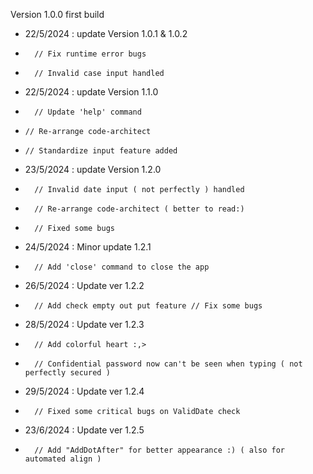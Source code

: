 Version 1.0.0 first build
+ 22/5/2024 : update Version 1.0.1 & 1.0.2
+ 		// Fix runtime error bugs 
+ 		// Invalid case input handled
+ 22/5/2024 : update Version 1.1.0 
+ 		// Update 'help' command
+     // Re-arrange code-architect 
+     // Standardize input feature added
+ 23/5/2024 : update Version 1.2.0
+		// Invalid date input ( not perfectly ) handled
+		// Re-arrange code-architect ( better to read:)
+		// Fixed some bugs
+ 24/5/2024 : Minor update 1.2.1
+		// Add 'close' command to close the app
+ 26/5/2024 : Update ver 1.2.2
+		// Add check empty out put feature // Fix some bugs
+ 28/5/2024 : Update ver 1.2.3
+		// Add colorful heart :,>
+		// Confidential password now can't be seen when typing ( not perfectly secured )
+ 29/5/2024 : Update ver 1.2.4
+		// Fixed some critical bugs on ValidDate check
+ 23/6/2024 : Update ver 1.2.5
+		// Add "AddDotAfter" for better appearance :) ( also for automated align ) 